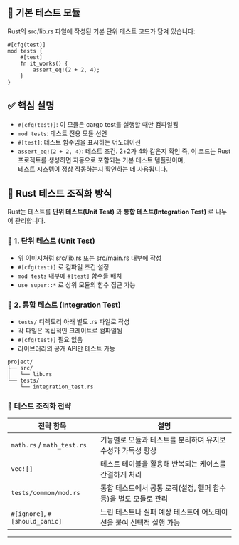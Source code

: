 ## 🧪 기본 테스트 모듈
Rust의 src/lib.rs 파일에 작성된 기본 단위 테스트 코드가 담겨 있습니다:
```
#[cfg(test)]
mod tests {
    #[test]
    fn it_works() {
        assert_eq!(2 + 2, 4);
    }
}
```

## ✅ 핵심 설명
- `#[cfg(test)]`: 이 모듈은 cargo test를 실행할 때만 컴파일됨
- `mod tests`: 테스트 전용 모듈 선언
- `#[test]`: 테스트 함수임을 표시하는 어노테이션
- `assert_eq!(2 + 2, 4)`: 테스트 조건. 2+2가 4와 같은지 확인
즉, 이 코드는 Rust 프로젝트를 생성하면 자동으로 포함되는 기본 테스트 템플릿이며,  
테스트 시스템이 정상 작동하는지 확인하는 데 사용됩니다.

## 🧠 Rust 테스트 조직화 방식
Rust는 테스트를 **단위 테스트(Unit Test)** 와 **통합 테스트(Integration Test)** 로 나누어 관리합니다.
### 🔹 1. 단위 테스트 (Unit Test)
- 위 이미지처럼 src/lib.rs 또는 src/main.rs 내부에 작성
- `#[cfg(test)]` 로 컴파일 조건 설정
- `mod tests` 내부에 `#[test]` 함수들 배치
- `use super::*` 로 상위 모듈의 함수 접근 가능

### 🔹 2. 통합 테스트 (Integration Test)
- `tests/` 디렉토리 아래 별도 .rs 파일로 작성
- 각 파일은 독립적인 크레이트로 컴파일됨
- `#[cfg(test)]` 필요 없음
- 라이브러리의 공개 API만 테스트 가능

```
project/
├── src/
│   └── lib.rs
└── tests/
    └── integration_test.rs
```


### 🧩 테스트 조직화 전략
| 전략 항목                  | 설명                                                               |
|----------------------------|--------------------------------------------------------------------|
| `math.rs` / `math_test.rs` | 기능별로 모듈과 테스트를 분리하여 유지보수성과 가독성 향상             |
| `vec![]`                   | 테스트 테이블을 활용해 반복되는 케이스를 간결하게 처리                 |
| `tests/common/mod.rs`      | 통합 테스트에서 공통 로직(설정, 헬퍼 함수 등)을 별도 모듈로 관리        |
| `#[ignore]`, `#[should_panic]` | 느린 테스트나 실패 예상 테스트에 어노테이션을 붙여 선택적 실행 가능     |



---
